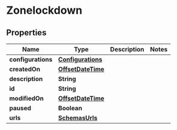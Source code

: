 # Zonelockdown

## Properties
Name | Type | Description | Notes
------------ | ------------- | ------------- | -------------
**configurations** | [**Configurations**](Configurations.md) |  | 
**createdOn** | [**OffsetDateTime**](OffsetDateTime.md) |  | 
**description** | **String** |  | 
**id** | **String** |  | 
**modifiedOn** | [**OffsetDateTime**](OffsetDateTime.md) |  | 
**paused** | **Boolean** |  | 
**urls** | [**SchemasUrls**](SchemasUrls.md) |  | 
